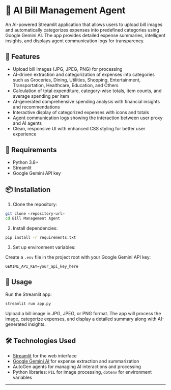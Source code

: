 # 💼 AI Bill Management Agent

An AI-powered Streamlit application that allows users to upload bill images and automatically categorizes expenses into predefined categories using Google Gemini AI. The app provides detailed expense summaries, intelligent insights, and displays agent communication logs for transparency.

## 🚀 Features

- Upload bill images (JPG, JPEG, PNG) for processing
- AI-driven extraction and categorization of expenses into categories such as Groceries, Dining, Utilities, Shopping, Entertainment, Transportation, Healthcare, Education, and Others
- Calculation of total expenditure, category-wise totals, item counts, and average spending per item
- AI-generated comprehensive spending analysis with financial insights and recommendations
- Interactive display of categorized expenses with icons and totals
- Agent communication logs showing the interaction between user proxy and AI agents
- Clean, responsive UI with enhanced CSS styling for better user experience

## 🧰 Requirements

- Python 3.8+
- Streamlit
- Google Gemini API key

## 📦 Installation

1. Clone the repository:

```bash
git clone <repository-url>
cd Bill Management Agent
```

2. Install dependencies:

```bash
pip install -r requirements.txt
```

3. Set up environment variables:

Create a `.env` file in the project root with your Google Gemini API key:

```
GEMINI_API_KEY=your_api_key_here
```

## 🚀 Usage

Run the Streamlit app:

```bash
streamlit run app.py
```

Upload a bill image in JPG, JPEG, or PNG format. The app will process the image, categorize expenses, and display a detailed summary along with AI-generated insights.

## 🛠️ Technologies Used

- [Streamlit](https://streamlit.io/) for the web interface
- [Google Gemini AI](https://developers.generativeai.google/) for expense extraction and summarization
- AutoGen agents for managing AI interactions and processing
- Python libraries: `PIL` for image processing, `dotenv` for environment variables

---


